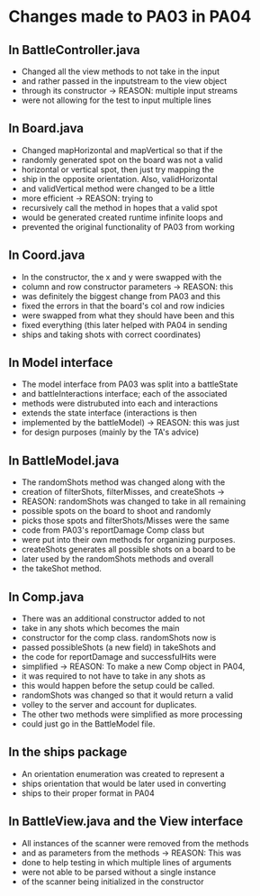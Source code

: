 # Changes made to PA03 in PA04

## In BattleController.java
- Changed all the view methods to not take in the input 
- and rather passed in the inputstream to the view object 
- through its constructor -> REASON: multiple input streams
- were not allowing for the test to input multiple lines

## In Board.java
- Changed mapHorizontal and mapVertical so that if the 
- randomly generated spot on the board was not a valid
- horizontal or vertical spot, then just try mapping the 
- ship in the opposite orientation. Also, validHorizontal
- and validVertical method were changed to be a little
- more efficient -> REASON: trying to 
- recursively call the method in hopes that a valid spot
- would be generated created runtime infinite loops and
- prevented the original functionality of PA03 from working

## In Coord.java
- In the constructor, the x and y were swapped with the 
- column and row constructor parameters -> REASON: this
- was definitely the biggest change from PA03 and this 
- fixed the errors in that the board's col and row indicies
- were swapped from what they should have been and this
- fixed everything (this later helped with PA04 in sending
- ships and taking shots with correct coordinates)

## In Model interface
- The model interface from PA03 was split into a battleState
- and battleInteractions interface; each of the associated
- methods were distrubuted into each and interactions
- extends the state interface (interactions is then
- implemented by the battleModel) -> REASON: this was just
- for design purposes (mainly by the TA's advice)

## In BattleModel.java
- The randomShots method was changed along with the 
- creation of filterShots, filterMisses, and createShots ->
- REASON: randomShots was changed to take in all remaining
- possible spots on the board to shoot and randomly
- picks those spots and filterShots/Misses were the same
- code from PA03's reportDamage Comp class but
- were put into their own methods for organizing purposes.
- createShots generates all possible shots on a board to be
- later used by the randomShots methods and overall
- the takeShot method.

## In Comp.java
- There was an additional constructor added to not
- take in any shots which becomes the main
- constructor for the comp class. randomShots now is 
- passed possibleShots (a new field) in takeShots and
- the code for reportDamage and successfulHits were
- simplified -> REASON: To make a new Comp object in PA04,
- it was required to not have to take in any shots as
- this would happen before the setup could be called.
- randomShots was changed so that it would return a valid
- volley to the server and account for duplicates.
- The other two methods were simplified as more processing
- could just go in the BattleModel file.

## In the ships package
- An orientation enumeration was created to represent a
- ships orientation that would be later used in converting
- ships to their proper format in PA04

## In BattleView.java and the View interface
- All instances of the scanner were removed from the methods
- and as parameters from the methods -> REASON: This was
- done to help testing in which multiple lines of arguments
- were not able to be parsed without a single instance
- of the scanner being initialized in the constructor